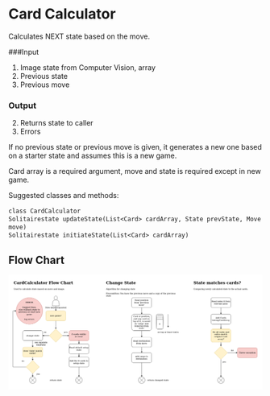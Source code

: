 # Card Calculator

Calculates NEXT state based on the move.

###Input
1. Image state from Computer Vision, array
2. Previous state
3. Previous move 

### Output
2. Returns state to caller
3. Errors 

If no previous state or previous move is given, it generates a new one based on a starter state and assumes this is a new game.

Card array is a required argument, move and state is required except in new game.

Suggested classes and methods:

```
class CardCalculator
Solitairestate updateState(List<Card> cardArray, State prevState, Move move)
Solitairestate initiateState(List<Card> cardArray)
```

## Flow Chart
![](../../resources/cardcalculator.png)

